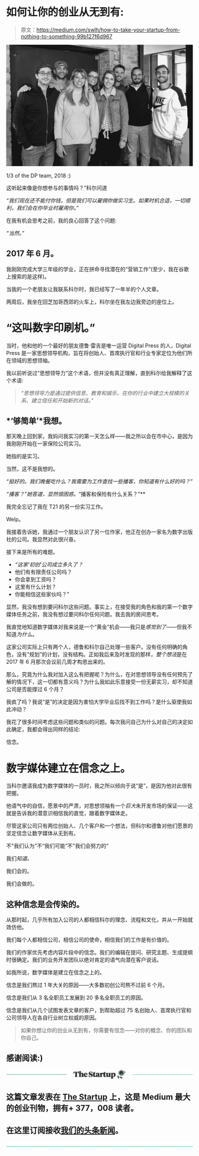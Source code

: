 # 如何让你的创业从无到有:

> 原文：<https://medium.com/swlh/how-to-take-your-startup-from-nothing-to-something-99b127f6d967>

![](img/f130ffcd431a30e51b52fe17a4f371c1.png)

1/3 of the DP team, 2018 :)

这听起来像是你想参与的事情吗？”科尔问道

*“我们现在还不能付你钱，但是我们可以雇佣你做实习生。如果时机合适，一切顺利，我们会在你毕业时雇用你。”*

在我有机会思考之前，我的良心回答了这个问题:

*“当然。”*

## 2017 年 6 月。

我刚刚完成大学三年级的学业，正在拼命寻找潜在的“营销工作”(至少，我在谷歌上搜索的是这样)。

当我的一个老朋友让我联系科尔时，我已经写了一年半的个人文章。

两周后，我坐在回芝加哥西郊的火车上，科尔坐在我左边我旁边的座位上。

# **“这叫数字印刷机。”**

当时，他和他的一个最好的朋友德鲁·雷吉是唯一运营 Digital Press 的人，Digital Press 是一家思想领导机构，旨在将创始人、首席执行官和行业专家定位为他们所在领域的思想领袖。

我以前听说过“思想领导力”这个术语，但并没有真正理解，直到科尔给我解释了这个术语:

> *“思想领导力是通过提供信息、教育和娱乐，在你的行业中建立大规模的关系、建立信任和开始新的对话。”*

## *‘够简单’*我想。

那天晚上回到家，我妈问我实习的第一天怎么样——我之所以会在市中心，是因为我刚刚开始在一家保险公司实习。

她指的是实习。

当然，这不是我想的。

*“挺好的。我们晚餐吃什么？我需要为工作查找一些播客，你知道有什么好的吗？”*

*“播客？”她答道，显然很困惑。*“播客和保险有什么关系？”**

我完全忘记了我在 T21 的另一份实习工作。

Welp。

我接着告诉她，我通过一个朋友认识了另一位作家，他正在创办一家名为数字出版社的公司。我显然对此很兴奋。

接下来是所有的难题。

*   *“这家‘初创’公司成立多久了？*
*   他们有有限责任公司吗？
*   你会拿到工资吗？
*   这里有什么计划？
*   你能相信这些家伙吗？”

显然，我没有想到要问科尔这些问题。事实上，在接受我的角色和我的第一个数字媒体任务之前，我没有想过要问科尔任何问题。我去我的房间思考。

我直觉地知道数字媒体对我来说是一个“黄金”机会——我只是*感觉到了*——但我不知道*为什么*。

这家公司实际上只有两个人，德鲁和科尔自己处理一些客户。没有任何明确的角色，没有“规划”的计划，没有结构。正如我后来及时发现的那样，*整个想法*是在 2017 年 6 月那次会议前几周才构思出来的。

那么，究竟为什么我对加入这么有把握呢？为什么，在对思想领导没有任何预先了解的情况下，这一切都有意义吗？为什么我如此乐意接受一份无薪实习，却不知道公司是否能撑过 6 个月？

我疯了吗？我说“是”的决定是因为害怕大学毕业后找不到工作吗？是什么驱使我如此冲动？

我花了很多时间考虑这些问题和类似的问题。每次我问自己为什么对自己的决定如此确定，我都会得出同样的结论:

信念。

# 数字媒体建立在信念之上。

当科尔邀请我成为数字媒体的一员时，我之所以倾向于说“是”，是因为他对此很有把握。

他语气中的自信，愿景中的严肃，对思想领袖有一个*巨大*未开发市场的保证——这就是告诉我的潜意识相信我的直觉，跟着数字媒体走。

尽管这家公司只有两位创始人、几个客户和一个想法，但科尔和德鲁对他们愿景的坚定信念让数字媒体从无到有。

不"我们认为"不“我们可能”不"我们会努力的"

我们*知道。*

我们会的。

我们会做的。

## 这种信念是会传染的。

从那时起，几乎所有加入公司的人都相信科尔的理念、流程和文化，并从一开始就效仿他。

我们每个人都相信公司，相信公司的使命，相信我们的工作是有价值的。

我们的作家优先考虑内容片段中的信念。我们的编辑在提问、研究主题、生成提纲时很确定。我们的业务开发团队以绝对肯定的语气向潜在客户说话。

如我所说，数字媒体是建立在信念之上的。

信念是我们熬过 1 年大关的原因——大多数初创公司熬不过前 6 个月。

信念是我们从 3 名全职员工发展到 20 多名全职员工的原因。

信念是我们从几个试图发表文章的客户，到帮助超过 75 名创始人、首席执行官和公司领导人在各自行业树立权威的原因。

> 如果你想让你的创业从无到有，你需要有信念——对你的概念、你的团队和你自己。

## 感谢阅读:)

[![](img/308a8d84fb9b2fab43d66c117fcc4bb4.png)](https://medium.com/swlh)

## 这篇文章发表在 [The Startup](https://medium.com/swlh) 上，这是 Medium 最大的创业刊物，拥有+ 377，008 读者。

## 在这里订阅接收[我们的头条新闻](http://growthsupply.com/the-startup-newsletter/)。

[![](img/b0164736ea17a63403e660de5dedf91a.png)](https://medium.com/swlh)